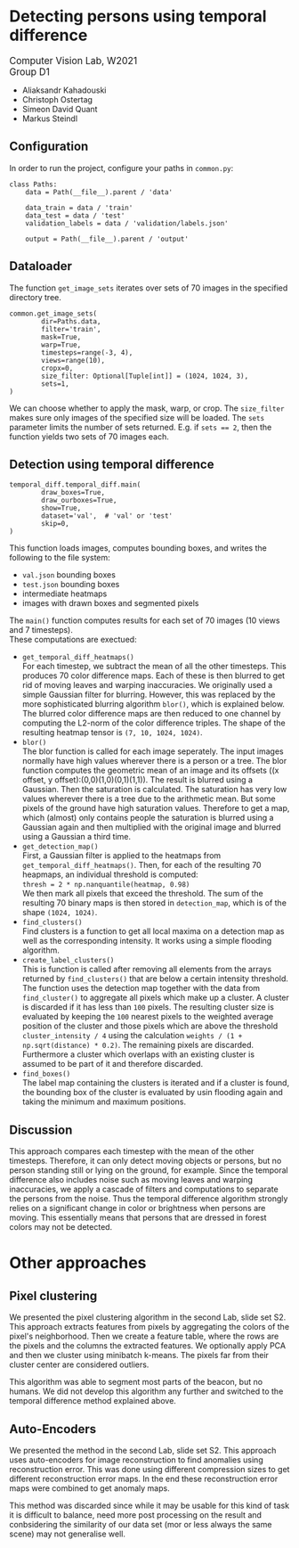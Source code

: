 # Detecting persons using temporal difference

<span style="font-size:larger;">
Computer Vision Lab, W2021  
</span>
<br>
<span style="font-size:larger;">
Group D1  
</span>

* Aliaksandr Kahadouski
* Christoph Ostertag
* Simeon David Quant
* Markus Steindl

## Configuration

In order to run the project, configure your paths in `common.py`:
```
class Paths:
    data = Path(__file__).parent / 'data'

    data_train = data / 'train'
    data_test = data / 'test'
    validation_labels = data / 'validation/labels.json'

    output = Path(__file__).parent / 'output'
```


## Dataloader

The function `get_image_sets` iterates over sets of 70 images in the specified directory tree.
```
common.get_image_sets(
        dir=Paths.data,
        filter='train',
        mask=True,
        warp=True,
        timesteps=range(-3, 4),
        views=range(10),
        cropx=0,
        size_filter: Optional[Tuple[int]] = (1024, 1024, 3),
        sets=1,
)
```
We can choose whether to apply the mask, warp, or crop.
The `size_filter` makes sure only images of the specified size will be loaded.
The `sets` parameter limits the number of sets returned. E.g. if `sets == 2`, then the function yields two sets of 70 images each.

## Detection using temporal difference

```
temporal_diff.temporal_diff.main(
        draw_boxes=True,
        draw_ourboxes=True,
        show=True,
        dataset='val',  # 'val' or 'test'
        skip=0,
)
```
This function loads images, computes bounding boxes, and writes the following to the file system:
* `val.json` bounding boxes
* `test.json` bounding boxes
* intermediate heatmaps
* images with drawn boxes and segmented pixels

The `main()` function computes results for each set of 70 images (10 views and 7 timesteps).  
These computations are exectued:

* `get_temporal_diff_heatmaps()`  
For each timestep, we subtract the mean of all the other timesteps. 
This produces 70 color difference maps.
Each of these is then blurred to get rid of moving leaves and warping inaccuracies.
We originally used a simple Gaussian filter for blurring. However, this was replaced by the more sophisticated blurring algorithm `blor()`, which is explained below.
The blurred color difference maps are then reduced to one channel by computing the L2-norm of the color difference triples. The shape of the resulting heatmap tensor is `(7, 10, 1024, 1024)`.
* `blor()`  
The blor function is called for each image seperately. The input images normally have high values wherever there is a person or a tree. The blor function computes the geometric mean of an image and its offsets ((x offset, y offset):(0,0)(1,0)(0,1)(1,1)). The result is blurred using a Gaussian. Then the saturation is calculated. The saturation has very low values wherever there is a tree due to the arithmetic mean. But some pixels of the ground have high saturation values. Therefore to get a map, which (almost) only contains people the saturation is blurred using a Gaussian again and then multiplied with the original image and blurred using a Gaussian a third time.
* `get_detection_map()`  
First, a Gaussian filter is applied to the heatmaps from `get_temporal_diff_heatmaps()`.
Then, for each of the resulting 70 heapmaps, an individual threshold is computed:  
`thresh = 2 * np.nanquantile(heatmap, 0.98)`  
We then mark all pixels that exceed the threshold.
The sum of the resulting 70 binary maps is then stored in `detection_map`, which is of the shape `(1024, 1024)`.
* `find_clusters()`  
  Find clusters is a function to get all local maxima on a detection map as well as the corresponding intensity. It works using a simple flooding algorithm.
* `create_label_clusters()`  
This is function is called after removing all elements from the arrays returned by `find_clusters()` that are below a certain intensity threshold. The function uses the detection map together with the data from `find_cluster()` to aggregate all pixels which make up a cluster. A cluster is discarded if it has less than `100` pixels. The resulting cluster size is evaluated by keeping the `100` nearest pixels to the weighted average position of the cluster and those pixels which are above the threshold `cluster_intensity / 4` using the calculation `weights / (1 + np.sqrt(distance) * 0.2)`. The remaining pixels are discarded. Furthermore a cluster which overlaps with an existing cluster is assumed to be part of it and therefore discarded.   
* `find_boxes()`  
The label map containing the clusters is iterated and if a cluster is found, the bounding box of the cluster is evaluated by usin flooding again and taking the minimum and maximum positions.

## Discussion

This approach compares each timestep with the mean of the other timesteps.
Therefore, it can only detect moving objects or persons, but no person standing still or lying on the ground, for example. Since the temporal difference also includes noise such as moving leaves and warping inaccuracies, we apply a cascade of filters and computations to separate the persons from the noise. Thus the temporal difference algorithm strongly relies on a significant change in color or brightness when persons are moving. This essentially means that persons that are dressed in forest colors may not be detected.

# Other approaches

## Pixel clustering

We presented the pixel clustering algorithm in the second Lab, slide set S2.
This approach extracts features from pixels by aggregating the colors of the pixel's neighborhood. 
Then we create a feature table, where the rows are the pixels and the columns the extracted features. 
We optionally apply PCA and then we cluster using minibatch k-means. 
The pixels far from their cluster center are considered outliers.

This algorithm was able to segment most parts of the beacon, but no humans.
We did not develop this algorithm any further and switched to the temporal difference method explained above.

## Auto-Encoders

We presented the method in the second Lab, slide set S2.
This approach uses auto-encoders for image reconstruction to find anomalies using reconstruction error. This was done using different compression sizes to get different reconstruction error maps. In the end these reconstruction error maps were combined to get anomaly maps.

This method was discarded since while it may be usable for this kind of task it is difficult to balance, need more post processing on the result and conbsidering the similarity of our data set (mor or less always the same scene) may not generalise well.